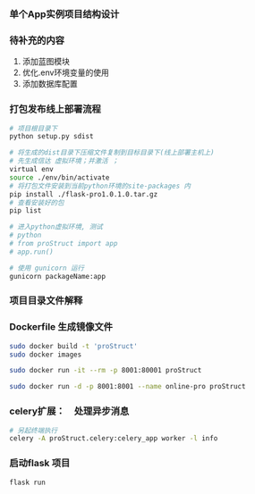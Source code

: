 ### 单个App实例项目结构设计

### 待补充的内容
1. 添加蓝图模块
2. 优化.env环境变量的使用
3. 添加数据库配置

### 打包发布线上部署流程
```bash
# 项目根目录下
python setup.py sdist

# 将生成的dist目录下压缩文件复制到目标目录下(线上部署主机上)
# 先生成信达 虚拟环境；并激活 ；
virtual env
source ./env/bin/activate
# 将打包文件安装到当前python环境的site-packages 内
pip install ./flask-pro1.0.1.0.tar.gz
# 查看安装好的包
pip list

# 进入python虚拟环境, 测试
# python
# from proStruct import app
# app.run()

# 使用 gunicorn 运行
gunicorn packageName:app 
```

### 项目目录文件解释

### Dockerfile 生成镜像文件
```bash
sudo docker build -t 'proStruct'
sudo docker images

sudo docker run -it --rm -p 8001:80001 proStruct

sudo docker run -d -p 8001:8001 --name online-pro proStruct

```


### celery扩展：　处理异步消息
```bash
# 另起终端执行
celery -A proStruct.celery:celery_app worker -l info
```


### 启动flask 项目
```bash
flask run
```